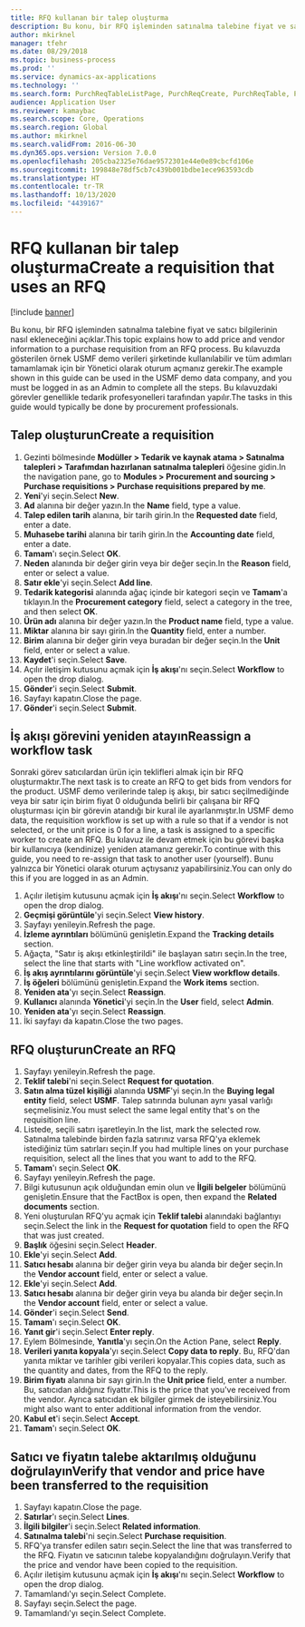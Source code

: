 ```yaml
---
title: RFQ kullanan bir talep oluşturma
description: Bu konu, bir RFQ işleminden satınalma talebine fiyat ve satıcı bilgilerinin nasıl ekleneceğini açıklar.
author: mkirknel
manager: tfehr
ms.date: 08/29/2018
ms.topic: business-process
ms.prod: ''
ms.service: dynamics-ax-applications
ms.technology: ''
ms.search.form: PurchReqTableListPage, PurchReqCreate, PurchReqTable, PurchReqLineRelatedDocuments, EcoResCategorySingleLookup, PurchReqWorkflowDropDialog, WorkflowSubmitDialog, WorkflowStatus, WorkflowWorkItemActionDialog, WorkflowUserListLookup, PurchReqCopyRFQ, SysDataAreaSelectLookup, PurchRFQCaseTable, PurchRFQEditLines, PurchRFQReplyTable, UnitOfMeasureLookup
audience: Application User
ms.reviewer: kamaybac
ms.search.scope: Core, Operations
ms.search.region: Global
ms.author: mkirknel
ms.search.validFrom: 2016-06-30
ms.dyn365.ops.version: Version 7.0.0
ms.openlocfilehash: 205cba2325e76dae9572301e44e0e89cbcfd106e
ms.sourcegitcommit: 199848e78df5cb7c439b001bdbe1ece963593cdb
ms.translationtype: HT
ms.contentlocale: tr-TR
ms.lasthandoff: 10/13/2020
ms.locfileid: "4439167"
---
```

# <a name="create-a-requisition-that-uses-an-rfq"></a><span data-ttu-id="31d20-103">RFQ kullanan bir talep oluşturma</span><span class="sxs-lookup"><span data-stu-id="31d20-103">Create a requisition that uses an RFQ</span></span>

[!include [banner](../../includes/banner.md)]

<span data-ttu-id="31d20-104">Bu konu, bir RFQ işleminden satınalma talebine fiyat ve satıcı bilgilerinin nasıl ekleneceğini açıklar.</span><span class="sxs-lookup"><span data-stu-id="31d20-104">This topic explains how to add price and vendor information to a purchase requisition from an RFQ process.</span></span> <span data-ttu-id="31d20-105">Bu kılavuzda gösterilen örnek USMF demo verileri şirketinde kullanılabilir ve tüm adımları tamamlamak için bir Yönetici olarak oturum açmanız gerekir.</span><span class="sxs-lookup"><span data-stu-id="31d20-105">The example shown in this guide can be used in the USMF demo data company, and you must be logged in as an Admin to complete all the steps.</span></span> <span data-ttu-id="31d20-106">Bu kılavuzdaki görevler genellikle tedarik profesyonelleri tarafından yapılır.</span><span class="sxs-lookup"><span data-stu-id="31d20-106">The tasks in this guide would typically be done by procurement professionals.</span></span>


## <a name="create-a-requisition"></a><span data-ttu-id="31d20-107">Talep oluşturun</span><span class="sxs-lookup"><span data-stu-id="31d20-107">Create a requisition</span></span>
1. <span data-ttu-id="31d20-108">Gezinti bölmesinde **Modüller > Tedarik ve kaynak atama > Satınalma talepleri > Tarafımdan hazırlanan satınalma talepleri** öğesine gidin.</span><span class="sxs-lookup"><span data-stu-id="31d20-108">In the navigation pane, go to **Modules > Procurement and sourcing > Purchase requisitions > Purchase requisitions prepared by me**.</span></span>
2. <span data-ttu-id="31d20-109">**Yeni**'yi seçin.</span><span class="sxs-lookup"><span data-stu-id="31d20-109">Select **New**.</span></span>
3. <span data-ttu-id="31d20-110">**Ad** alanına bir değer yazın.</span><span class="sxs-lookup"><span data-stu-id="31d20-110">In the **Name** field, type a value.</span></span>
4. <span data-ttu-id="31d20-111">**Talep edilen tarih** alanına, bir tarih girin.</span><span class="sxs-lookup"><span data-stu-id="31d20-111">In the **Requested date** field, enter a date.</span></span>
5. <span data-ttu-id="31d20-112">**Muhasebe tarihi** alanına bir tarih girin.</span><span class="sxs-lookup"><span data-stu-id="31d20-112">In the **Accounting date** field, enter a date.</span></span>
6. <span data-ttu-id="31d20-113">**Tamam**'ı seçin.</span><span class="sxs-lookup"><span data-stu-id="31d20-113">Select **OK**.</span></span>
7. <span data-ttu-id="31d20-114">**Neden** alanında bir değer girin veya bir değer seçin.</span><span class="sxs-lookup"><span data-stu-id="31d20-114">In the **Reason** field, enter or select a value.</span></span>
8. <span data-ttu-id="31d20-115">**Satır ekle**'yi seçin.</span><span class="sxs-lookup"><span data-stu-id="31d20-115">Select **Add line**.</span></span>
9. <span data-ttu-id="31d20-116">**Tedarik kategorisi** alanında ağaç içinde bir kategori seçin ve **Tamam**'a tıklayın.</span><span class="sxs-lookup"><span data-stu-id="31d20-116">In the **Procurement category** field, select a category in the tree, and then select **OK**.</span></span>
10. <span data-ttu-id="31d20-117">**Ürün adı** alanına bir değer yazın.</span><span class="sxs-lookup"><span data-stu-id="31d20-117">In the **Product name** field, type a value.</span></span>
11. <span data-ttu-id="31d20-118">**Miktar** alanına bir sayı girin.</span><span class="sxs-lookup"><span data-stu-id="31d20-118">In the **Quantity** field, enter a number.</span></span>
12. <span data-ttu-id="31d20-119">**Birim** alanına bir değer girin veya buradan bir değer seçin.</span><span class="sxs-lookup"><span data-stu-id="31d20-119">In the **Unit** field, enter or select a value.</span></span>
13. <span data-ttu-id="31d20-120">**Kaydet**'i seçin.</span><span class="sxs-lookup"><span data-stu-id="31d20-120">Select **Save**.</span></span>
14. <span data-ttu-id="31d20-121">Açılır iletişim kutusunu açmak için **İş akışı**'nı seçin.</span><span class="sxs-lookup"><span data-stu-id="31d20-121">Select **Workflow** to open the drop dialog.</span></span>
15. <span data-ttu-id="31d20-122">**Gönder**'i seçin.</span><span class="sxs-lookup"><span data-stu-id="31d20-122">Select **Submit**.</span></span>
16. <span data-ttu-id="31d20-123">Sayfayı kapatın.</span><span class="sxs-lookup"><span data-stu-id="31d20-123">Close the page.</span></span>
17. <span data-ttu-id="31d20-124">**Gönder**'i seçin.</span><span class="sxs-lookup"><span data-stu-id="31d20-124">Select **Submit**.</span></span>

## <a name="reassign-a-workflow-task"></a><span data-ttu-id="31d20-125">İş akışı görevini yeniden atayın</span><span class="sxs-lookup"><span data-stu-id="31d20-125">Reassign a workflow task</span></span>
<span data-ttu-id="31d20-126">Sonraki görev satıcılardan ürün için teklifleri almak için bir RFQ oluşturmaktır.</span><span class="sxs-lookup"><span data-stu-id="31d20-126">The next task is to create an RFQ to get bids from vendors for the product.</span></span> <span data-ttu-id="31d20-127">USMF demo verilerinde talep iş akışı, bir satıcı seçilmediğinde veya bir satır için birim fiyat 0 olduğunda belirli bir çalışana bir RFQ oluşturması için bir görevin atandığı bir kural ile ayarlanmıştır.</span><span class="sxs-lookup"><span data-stu-id="31d20-127">In USMF demo data, the requisition workflow is set up with a rule so that if a vendor is not selected, or the unit price is 0 for a line, a task is assigned to a specific worker to create an RFQ.</span></span> <span data-ttu-id="31d20-128">Bu kılavuz ile devam etmek için bu görevi başka bir kullanıcıya (kendinize) yeniden atamanız gerekir.</span><span class="sxs-lookup"><span data-stu-id="31d20-128">To continue with this guide, you need to re-assign that task to another user (yourself).</span></span> <span data-ttu-id="31d20-129">Bunu yalnızca bir Yönetici olarak oturum açtıysanız yapabilirsiniz.</span><span class="sxs-lookup"><span data-stu-id="31d20-129">You can only do this if you are logged in as an Admin.</span></span>  

1. <span data-ttu-id="31d20-130">Açılır iletişim kutusunu açmak için **İş akışı**'nı seçin.</span><span class="sxs-lookup"><span data-stu-id="31d20-130">Select **Workflow** to open the drop dialog.</span></span>
2. <span data-ttu-id="31d20-131">**Geçmişi görüntüle**'yi seçin.</span><span class="sxs-lookup"><span data-stu-id="31d20-131">Select **View history**.</span></span>
3. <span data-ttu-id="31d20-132">Sayfayı yenileyin.</span><span class="sxs-lookup"><span data-stu-id="31d20-132">Refresh the page.</span></span>
4. <span data-ttu-id="31d20-133">**İzleme ayrıntıları**  bölümünü genişletin.</span><span class="sxs-lookup"><span data-stu-id="31d20-133">Expand the **Tracking details** section.</span></span>
5. <span data-ttu-id="31d20-134">Ağaçta, "Satır iş akışı etkinleştirildi" ile başlayan satırı seçin.</span><span class="sxs-lookup"><span data-stu-id="31d20-134">In the tree, select the line that starts with "Line workflow activated on".</span></span>
6. <span data-ttu-id="31d20-135">**İş akış ayrıntılarını görüntüle**'yi seçin.</span><span class="sxs-lookup"><span data-stu-id="31d20-135">Select **View workflow details**.</span></span>
7. <span data-ttu-id="31d20-136">**İş öğeleri**  bölümünü genişletin.</span><span class="sxs-lookup"><span data-stu-id="31d20-136">Expand the **Work items** section.</span></span>
8. <span data-ttu-id="31d20-137">**Yeniden ata**'yı seçin.</span><span class="sxs-lookup"><span data-stu-id="31d20-137">Select **Reassign**.</span></span>
9. <span data-ttu-id="31d20-138">**Kullanıcı** alanında **Yönetici**'yi seçin.</span><span class="sxs-lookup"><span data-stu-id="31d20-138">In the **User** field, select **Admin**.</span></span>
10. <span data-ttu-id="31d20-139">**Yeniden ata**'yı seçin.</span><span class="sxs-lookup"><span data-stu-id="31d20-139">Select **Reassign**.</span></span>
11. <span data-ttu-id="31d20-140">İki sayfayı da kapatın.</span><span class="sxs-lookup"><span data-stu-id="31d20-140">Close the two pages.</span></span>

## <a name="create-an-rfq"></a><span data-ttu-id="31d20-141">RFQ oluşturun</span><span class="sxs-lookup"><span data-stu-id="31d20-141">Create an RFQ</span></span>

1. <span data-ttu-id="31d20-142">Sayfayı yenileyin.</span><span class="sxs-lookup"><span data-stu-id="31d20-142">Refresh the page.</span></span>
2. <span data-ttu-id="31d20-143">**Teklif talebi**'ni seçin.</span><span class="sxs-lookup"><span data-stu-id="31d20-143">Select **Request for quotation**.</span></span>
3. <span data-ttu-id="31d20-144">**Satın alma tüzel kişiliği** alanında **USMF**'yi seçin.</span><span class="sxs-lookup"><span data-stu-id="31d20-144">In the **Buying legal entity** field, select **USMF**.</span></span> <span data-ttu-id="31d20-145">Talep satırında bulunan aynı yasal varlığı seçmelisiniz.</span><span class="sxs-lookup"><span data-stu-id="31d20-145">You must select the same legal entity that's on the requisition line.</span></span>  
4. <span data-ttu-id="31d20-146">Listede, seçili satırı işaretleyin.</span><span class="sxs-lookup"><span data-stu-id="31d20-146">In the list, mark the selected row.</span></span> <span data-ttu-id="31d20-147">Satınalma talebinde birden fazla satırınız varsa RFQ'ya eklemek istediğiniz tüm satırları seçin.</span><span class="sxs-lookup"><span data-stu-id="31d20-147">If you had multiple lines on your purchase requisition, select all the lines that you want to add to the RFQ.</span></span>  
5. <span data-ttu-id="31d20-148">**Tamam**'ı seçin.</span><span class="sxs-lookup"><span data-stu-id="31d20-148">Select **OK**.</span></span>
6. <span data-ttu-id="31d20-149">Sayfayı yenileyin.</span><span class="sxs-lookup"><span data-stu-id="31d20-149">Refresh the page.</span></span>
7. <span data-ttu-id="31d20-150">Bilgi kutusunun açık olduğundan emin olun ve **İlgili belgeler** bölümünü genişletin.</span><span class="sxs-lookup"><span data-stu-id="31d20-150">Ensure that the FactBox is open, then expand the **Related documents** section.</span></span>
8. <span data-ttu-id="31d20-151">Yeni oluşturulan RFQ'yu açmak için **Teklif talebi** alanındaki bağlantıyı seçin.</span><span class="sxs-lookup"><span data-stu-id="31d20-151">Select the link in the **Request for quotation** field to open the RFQ that was just created.</span></span>
9. <span data-ttu-id="31d20-152">**Başlık** öğesini seçin.</span><span class="sxs-lookup"><span data-stu-id="31d20-152">Select **Header**.</span></span>
10. <span data-ttu-id="31d20-153">**Ekle**'yi seçin.</span><span class="sxs-lookup"><span data-stu-id="31d20-153">Select **Add**.</span></span>
11. <span data-ttu-id="31d20-154">**Satıcı hesabı** alanına bir değer girin veya bu alanda bir değer seçin.</span><span class="sxs-lookup"><span data-stu-id="31d20-154">In the **Vendor account** field, enter or select a value.</span></span>
12. <span data-ttu-id="31d20-155">**Ekle**'yi seçin.</span><span class="sxs-lookup"><span data-stu-id="31d20-155">Select **Add**.</span></span>
13. <span data-ttu-id="31d20-156">**Satıcı hesabı** alanına bir değer girin veya bu alanda bir değer seçin.</span><span class="sxs-lookup"><span data-stu-id="31d20-156">In the **Vendor account** field, enter or select a value.</span></span>
14. <span data-ttu-id="31d20-157">**Gönder**'i seçin.</span><span class="sxs-lookup"><span data-stu-id="31d20-157">Select **Send**.</span></span>
15. <span data-ttu-id="31d20-158">**Tamam**'ı seçin.</span><span class="sxs-lookup"><span data-stu-id="31d20-158">Select **OK**.</span></span>
16. <span data-ttu-id="31d20-159">**Yanıt gir**'i seçin.</span><span class="sxs-lookup"><span data-stu-id="31d20-159">Select **Enter reply**.</span></span>
17. <span data-ttu-id="31d20-160">Eylem Bölmesinde, **Yanıtla**'yı seçin.</span><span class="sxs-lookup"><span data-stu-id="31d20-160">On the Action Pane, select **Reply**.</span></span>
18. <span data-ttu-id="31d20-161">**Verileri yanıta kopyala**'yı seçin.</span><span class="sxs-lookup"><span data-stu-id="31d20-161">Select **Copy data to reply**.</span></span> <span data-ttu-id="31d20-162">Bu, RFQ'dan yanıta miktar ve tarihler gibi verileri kopyalar.</span><span class="sxs-lookup"><span data-stu-id="31d20-162">This copies data, such as the quantity and dates, from the RFQ to the reply.</span></span>  
19. <span data-ttu-id="31d20-163">**Birim fiyatı** alanına bir sayı girin.</span><span class="sxs-lookup"><span data-stu-id="31d20-163">In the **Unit price** field, enter a number.</span></span> <span data-ttu-id="31d20-164">Bu, satıcıdan aldığınız fiyattır.</span><span class="sxs-lookup"><span data-stu-id="31d20-164">This is the price that you've received from the vendor.</span></span> <span data-ttu-id="31d20-165">Ayrıca satıcıdan ek bilgiler girmek de isteyebilirsiniz.</span><span class="sxs-lookup"><span data-stu-id="31d20-165">You might also want to enter additional information from the vendor.</span></span>  
20. <span data-ttu-id="31d20-166">**Kabul et**'i seçin.</span><span class="sxs-lookup"><span data-stu-id="31d20-166">Select **Accept**.</span></span>
21. <span data-ttu-id="31d20-167">**Tamam**'ı seçin.</span><span class="sxs-lookup"><span data-stu-id="31d20-167">Select **OK**.</span></span>

## <a name="verify-that-vendor-and-price-have-been-transferred-to-the-requisition"></a><span data-ttu-id="31d20-168">Satıcı ve fiyatın talebe aktarılmış olduğunu doğrulayın</span><span class="sxs-lookup"><span data-stu-id="31d20-168">Verify that vendor and price have been transferred to the requisition</span></span>
1. <span data-ttu-id="31d20-169">Sayfayı kapatın.</span><span class="sxs-lookup"><span data-stu-id="31d20-169">Close the page.</span></span>
2. <span data-ttu-id="31d20-170">**Satırlar**'ı seçin.</span><span class="sxs-lookup"><span data-stu-id="31d20-170">Select **Lines**.</span></span>
3. <span data-ttu-id="31d20-171">**İlgili bilgiler**'i seçin.</span><span class="sxs-lookup"><span data-stu-id="31d20-171">Select **Related information**.</span></span>
4. <span data-ttu-id="31d20-172">**Satınalma talebi**'ni seçin.</span><span class="sxs-lookup"><span data-stu-id="31d20-172">Select **Purchase requisition**.</span></span>
5. <span data-ttu-id="31d20-173">RFQ'ya transfer edilen satırı seçin.</span><span class="sxs-lookup"><span data-stu-id="31d20-173">Select the line that was transferred to the RFQ.</span></span> <span data-ttu-id="31d20-174">Fiyatın ve satıcının talebe kopyalandığını doğrulayın.</span><span class="sxs-lookup"><span data-stu-id="31d20-174">Verify that the price and vendor have been copied to the requisition.</span></span>  
6. <span data-ttu-id="31d20-175">Açılır iletişim kutusunu açmak için **İş akışı**'nı seçin.</span><span class="sxs-lookup"><span data-stu-id="31d20-175">Select **Workflow** to open the drop dialog.</span></span>
7. <span data-ttu-id="31d20-176">Tamamlandı'yı seçin.</span><span class="sxs-lookup"><span data-stu-id="31d20-176">Select Complete.</span></span>
8. <span data-ttu-id="31d20-177">Sayfayı seçin.</span><span class="sxs-lookup"><span data-stu-id="31d20-177">Select the page.</span></span>
9. <span data-ttu-id="31d20-178">Tamamlandı'yı seçin.</span><span class="sxs-lookup"><span data-stu-id="31d20-178">Select Complete.</span></span>

